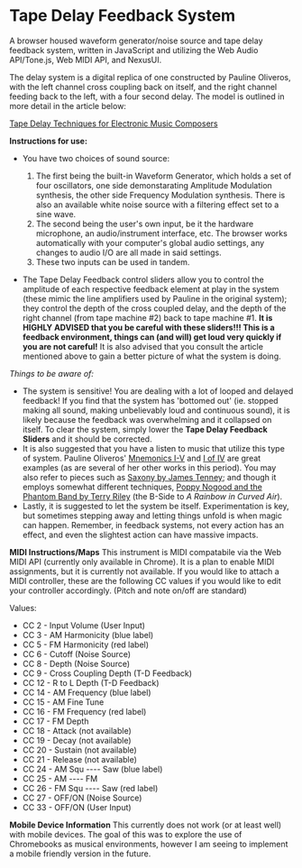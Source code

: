 # Tape Delay Feedback System
A browser housed waveform generator/noise source and tape delay feedback system, written in JavaScript and utilizing the Web Audio API/Tone.js, Web MIDI API, and NexusUI.

The delay system is a digital replica of one constructed by Pauline Oliveros, with the left channel cross coupling back on itself, and the right channel feeding back to the left, with a four second delay.  The model is outlined in more detail in the article below:

[Tape Delay Techniques for Electronic Music Composers](https://www.scribd.com/document/256462168/Oliveros-Pauline-Tape-Delay-Techniques)
 
**Instructions for use:**
- You have two choices of sound source: 
	 1. The first being the built-in Waveform Generator, which holds a set of four oscillators, one side demonstarating Amplitude Modulation synthesis, the other side Frequency Modulation synthesis.  There is also an available white noise source with a filtering effect set to a sine wave.
	 2. The second being the user's own input, be it the hardware microphone, an audio/instrument interface, etc.  The browser works automatically with your computer's global audio settings, any changes to audio I/O are all made in said settings.
	 3. These two inputs can be used in tandem.
 
- The Tape Delay Feedback control sliders allow you to control the amplitude of each respective feedback element at play in the system (these mimic the line amplifiers used by Pauline in the original system); they control the depth of the cross coupled delay, and the depth of the right channel (from tape machine #2) back to tape machine #1.  __It is **HIGHLY ADVISED** that you be careful with these sliders!!!  This is a feedback environment, things can (and will) get loud very quickly if you are not careful!__  It is also advised that you consult the article mentioned above to gain a better picture of what the system is doing.

 *Things to be aware of:*
- The system is sensitive!  You are dealing with a lot of looped and delayed feedback!  If you find that the system has 'bottomed out' (ie. stopped making all sound, making unbelievably loud and continuous sound), it is likely because the feedback was overwhelming and it collapsed on itself.  To clear the system, simply lower the **Tape Delay Feedback Sliders** and it should be corrected.
- It is also suggested that you have a listen to music that utilize this type of system.  Pauline Oliveros' [Mnemonics I-V](https://youtu.be/QhOEY-mwIyg) and [I of IV](https://youtu.be/DpdwMcdBGwg) are great examples (as are several of her other works in this period).  You may also refer to pieces such as [Saxony by James Tenney](https://youtu.be/Ucqb9zGWNHc); and though it employs somewhat different techniques, [Poppy Nogood and the Phantom Band by Terry Riley](https://youtu.be/mgIT5xh1nJE) (the B-Side to *A Rainbow in Curved Air*).
- Lastly, it is suggested to let the system be itself.  Experimentation is key, but sometimes stepping away and letting things unfold is when magic can happen.  Remember, in feedback systems, not every action has an effect, and even the slightest action can have massive impacts.


**MIDI Instructions/Maps**
This instrument is MIDI compatabile via the Web MIDI API (currently only available in Chrome).  It is a plan to enable MIDI assignments, but it is currently not available.  If you would like to attach a MIDI controller, these are the following CC values if you would like to edit your controller accordingly.  (Pitch and note on/off are standard)

Values: 
- CC 2 - Input Volume (User Input)
- CC 3 - AM Harmonicity (blue label)
- CC 5 - FM Harmonicity (red label)
- CC 6 - Cutoff (Noise Source)
- CC 8 - Depth (Noise Source)
- CC 9 - Cross Coupling Depth (T-D Feedback)
- CC 12 - R to L Depth (T-D Feedback)
- CC 14 - AM Frequency (blue label)
- CC 15 - AM Fine Tune 
- CC 16 - FM Frequency (red label) 
- CC 17 - FM Depth
- CC 18 - Attack (not available)
- CC 19 - Decay (not available)
- CC 20 - Sustain (not available)
- CC 21 - Release (not available)
- CC 24 - AM Squ ---- Saw (blue label)
- CC 25 - AM ---- FM
- CC 26 - FM Squ ---- Saw (red label)
- CC 27 - OFF/ON (Noise Source)
- CC 33 - OFF/ON (User Input)


**Mobile Device Information**
This currently does not work (or at least well) with mobile devices.  The goal of this was to explore the use of Chromebooks as musical environments, however I am seeing to implement a mobile friendly version in the future.

